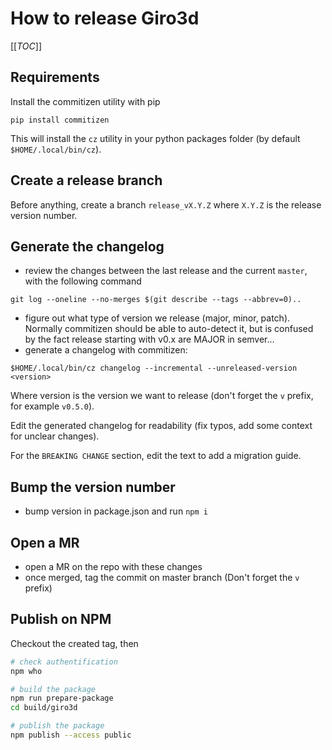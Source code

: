 # How to release Giro3d

[[_TOC_]]

## Requirements

Install the commitizen utility with pip

```
pip install commitizen
```

This will install the `cz` utility in your python packages folder (by default `$HOME/.local/bin/cz`).

## Create a release branch

Before anything, create a branch `release_vX.Y.Z` where `X.Y.Z` is the release version number.

## Generate the changelog

- review the changes between the last release and the current `master`, with the following command

```
git log --oneline --no-merges $(git describe --tags --abbrev=0)..
```

- figure out what type of version we release (major, minor, patch). Normally commitizen should be
able to auto-detect it, but is confused by the fact release starting with v0.x are MAJOR in
semver...
- generate a changelog with commitizen:

```
$HOME/.local/bin/cz changelog --incremental --unreleased-version <version>
```

Where version is the version we want to release (don't forget the `v` prefix, for example `v0.5.0`).

Edit the generated changelog for readability (fix typos, add some context for unclear changes).

For the `BREAKING CHANGE` section, edit the text to add a migration guide.

## Bump the version number

- bump version in package.json and run `npm i`

## Open a MR

- open a MR on the repo with these changes
- once merged, tag the commit on master branch (Don't forget the `v` prefix)

## Publish on NPM

Checkout the created tag, then

```bash
# check authentification
npm who

# build the package
npm run prepare-package
cd build/giro3d

# publish the package
npm publish --access public
```
